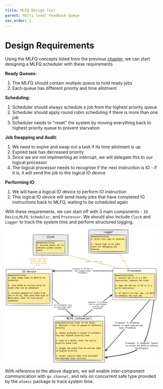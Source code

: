 ```yaml
---
title: MLFQ Design (Go)
parent: Multi-level Feedback Queue
nav_order: 1
---
```

# Design Requirements
Using the MLFQ concepts listed from the previous [chapter](https://isbobby.github.io/2-os/2-scheduling/3-mlfq.html), we can start designing a MLFQ scheduler with these requirements

**Ready Queues**:
1. The MLFQ should contain multiple queus to hold ready jobs
2. Each queue has different priority and time allotment

**Scheduling**:
1. Scheduler should always schedule a job from the highest priority queue
2. Scheduler should apply round robin scheduling if there is more than one job
3. Scheduler needs to "reset" the system by moving everything back to highest priority queue to prevent starvation

**Job Swapping and Audit**:
1. We need to expire and swap out a task if its time allotment is up
2. Expired task has decreased priority
3. Since we are not implmenting an interrupt, we will delegate this to our logical processor
4. The logical processor needs to recognise if the next instruction is IO - if it is, it will send the job to the logical IO device

**Performing IO**:
1. We will have a logical IO device to perform IO instruction
2. This logical IO device will send ready jobs that have completed IO instructions back to MLFQ, waiting to be scheduled again

With these requirements, we can start off with 3 main components - `IO Device`,`MLFQ Scheduler`, and `Processor`. We should also include `Clock` and `Logger` to track the system time and perform structured logging.

![](1-mlfq-design_base_design.png)

With reference to the above diagram, we will enable inter-component communication with `go channel`, and rely on concurrent safe type provided by the `atomic` package to track system time.
